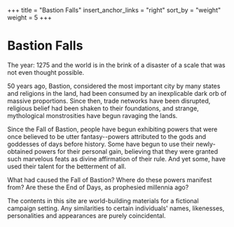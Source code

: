 +++
title = "Bastion Falls"
insert_anchor_links = "right"
sort_by = "weight"
weight = 5
+++
# Bastion Falls

The year: 1275 and the world is in the brink of a disaster of a scale that was
not even thought possible.

50 years ago, Bastion, considered the most important city by many states and
religions in the land, had been consumed by an inexplicable dark orb of massive
proportions. Since then, trade networks have been disrupted, religious belief
had been shaken to their foundations, and strange, mythological monstrosities
have begun ravaging the lands.

Since the Fall of Bastion, people have begun exhibiting powers that were once
believed to be utter fantasy--powers attributed to the gods and goddesses of
days before history. Some have begun to use their newly-obtained powers for
their personal gain, believing that they were granted such marvelous feats as
divine affirmation of their rule. And yet some, have used their talent for the
betterment of all.

What had caused the Fall of Bastion? Where do these powers manifest from? Are
these the End of Days, as prophesied millennia ago?


The contents in this site are world-building materials for a fictional campaign setting. Any similarities 
to certain individuals' names, likenesses, personalities and appearances are purely coincidental. 